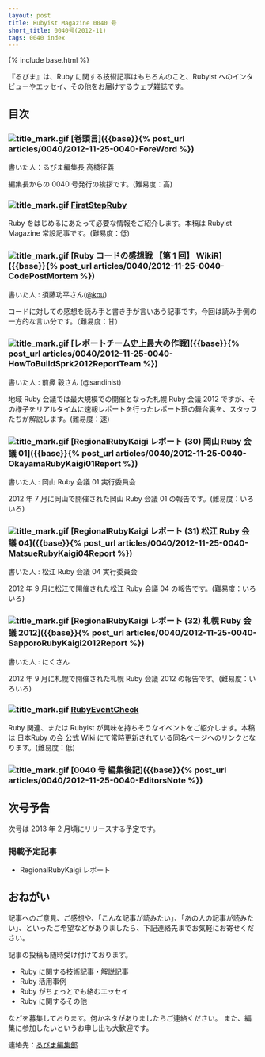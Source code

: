 ```yaml
---
layout: post
title: Rubyist Magazine 0040 号
short_title: 0040号(2012-11)
tags: 0040 index
---
```

{% include base.html %}


『るびま』は、Ruby に関する技術記事はもちろんのこと、Rubyist へのインタビューやエッセイ、その他をお届けするウェブ雑誌です。

## 目次

### ![title_mark.gif]({{base}}{{site.baseurl}}/images/title_mark.gif) [巻頭言]({{base}}{% post_url articles/0040/2012-11-25-0040-ForeWord %})

書いた人：るびま編集長 高橋征義

編集長からの 0040 号発行の挨拶です。(難易度：高)

### ![title_mark.gif]({{base}}{{site.baseurl}}/images/title_mark.gif) [FirstStepRuby](https://github.com/rubima/rubima/blob/master/first_step_ruby/first-step-ruby-2.0.md)

Ruby をはじめるにあたって必要な情報をご紹介します。本稿は Rubyist Magazine 常設記事です。(難易度：低)

### ![title_mark.gif]({{base}}{{site.baseurl}}/images/title_mark.gif) [Ruby コードの感想戦 【第 1 回】 WikiR]({{base}}{% post_url articles/0040/2012-11-25-0040-CodePostMortem %})

書いた人 : 須藤功平さん([@kou](https://github.com/kou))

コードに対しての感想を読み手と書き手が言いあう記事です。今回は読み手側の一方的な言い分です。（難易度：甘）

### ![title_mark.gif]({{base}}{{site.baseurl}}/images/title_mark.gif) [レポートチーム史上最大の作戦]({{base}}{% post_url articles/0040/2012-11-25-0040-HowToBuildSprk2012ReportTeam %})

書いた人 : 前鼻 毅さん (@sandinist)

地域 Ruby 会議では最大規模での開催となった札幌 Ruby 会議 2012 ですが、その様子をリアルタイムに速報レポートを行ったレポート班の舞台裏を、スタッフたちが解説します。(難易度：速)

### ![title_mark.gif]({{base}}{{site.baseurl}}/images/title_mark.gif) [RegionalRubyKaigi レポート (30) 岡山 Ruby 会議 01]({{base}}{% post_url articles/0040/2012-11-25-0040-OkayamaRubyKaigi01Report %})

書いた人 : 岡山 Ruby 会議 01 実行委員会

2012 年 7 月に岡山で開催された岡山 Ruby 会議 01 の報告です。(難易度：いろいろ)

### ![title_mark.gif]({{base}}{{site.baseurl}}/images/title_mark.gif) [RegionalRubyKaigi レポート (31) 松江 Ruby 会議 04]({{base}}{% post_url articles/0040/2012-11-25-0040-MatsueRubyKaigi04Report %})

書いた人 : 松江 Ruby 会議 04 実行委員会

2012 年 9 月に松江で開催された松江 Ruby 会議 04 の報告です。(難易度：いろいろ)

### ![title_mark.gif]({{base}}{{site.baseurl}}/images/title_mark.gif) [RegionalRubyKaigi レポート (32) 札幌 Ruby 会議 2012]({{base}}{% post_url articles/0040/2012-11-25-0040-SapporoRubyKaigi2012Report %})

書いた人 : にくさん

2012 年 9 月に札幌で開催された札幌 Ruby 会議 2012 の報告です。(難易度：いろいろ)

### ![title_mark.gif]({{base}}{{site.baseurl}}/images/title_mark.gif) [RubyEventCheck](https://github.com/ruby-no-kai/official/wiki/RubyEventCheck)

Ruby 関連、または Rubyist が興味を持ちそうなイベントをご紹介します。本稿は [日本Ruby の会 公式 Wiki](https://github.com/ruby-no-kai/official/wiki) にて常時更新されている同名ページへのリンクとなります。(難易度：低)

### ![title_mark.gif]({{base}}{{site.baseurl}}/images/title_mark.gif) [0040 号 編集後記]({{base}}{% post_url articles/0040/2012-11-25-0040-EditorsNote %})

## 次号予告

次号は 2013 年 2 月頃にリリースする予定です。

### 掲載予定記事

* RegionalRubyKaigi レポート


## おねがい

記事へのご意見、ご感想や、「こんな記事が読みたい」、「あの人の記事が読みたい」、といったご希望などがありましたら、下記連絡先までお気軽にお寄せください。

記事の投稿も随時受け付けております。

* Ruby に関する技術記事・解説記事
* Ruby 活用事例
* Ruby がちょっとでも絡むエッセイ
* Ruby に関するその他


などを募集しております。何かネタがありましたらご連絡ください。
また、編集に参加したいというお申し出も大歓迎です。

連絡先：[るびま編集部](mailto:magazine@ruby-no-kai.org)



